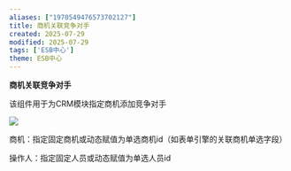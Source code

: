 ```yaml
---
aliases: ["1970549476573702127"]
title: 商机关联竞争对手
created: 2025-07-29
modified: 2025-07-29
tags: ['ESB中心']
theme: ESB中心
---
```


**商机关联竞争对手**

该组件用于为CRM模块指定商机添加竞争对手

![](https://myhelpdoc.oss-cn-heyuan.aliyuncs.com/mdimages/b64f83e63886611b70c8ce7751f1cc88.jpg)

商机：指定固定商机或动态赋值为单选商机id（如表单引擎的关联商机单选字段）

操作人：指定固定人员或动态赋值为单选人员id


